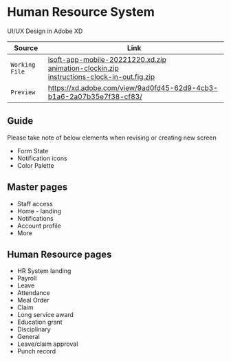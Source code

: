 # Human Resource System

UI/UX Design in Adobe XD

| Source | Link |
| --- | --- |
| <code>Working File</code> | <a href="hr-system/isoft-app-mobile-20221220.xd.zip">isoft-app-mobile-20221220.xd.zip</a> <br><a href="hr-system/animation-clockin.zip">animation-clockin.zip</a> <br><a href="hr-system/instructions-clock-in-out.fig.zip">instructions-clock-in-out.fig.zip</a> |
| <code>Preview</code> | https://xd.adobe.com/view/9ad0fd45-62d9-4cb3-b1a6-2a07b35e7f38-cf83/ |

## Guide

Please take note of below elements when revising or creating new screen
- Form State
- Notification icons
- Color Palette

## Master pages

- Staff access
- Home - landing
- Notifications
- Account profile
- More

## Human Resource pages

- HR System landing
- Payroll
- Leave
- Attendance
- Meal Order
- Claim
- Long service award
- Education grant
- Disciplinary
- General
- Leave/claim approval
- Punch record